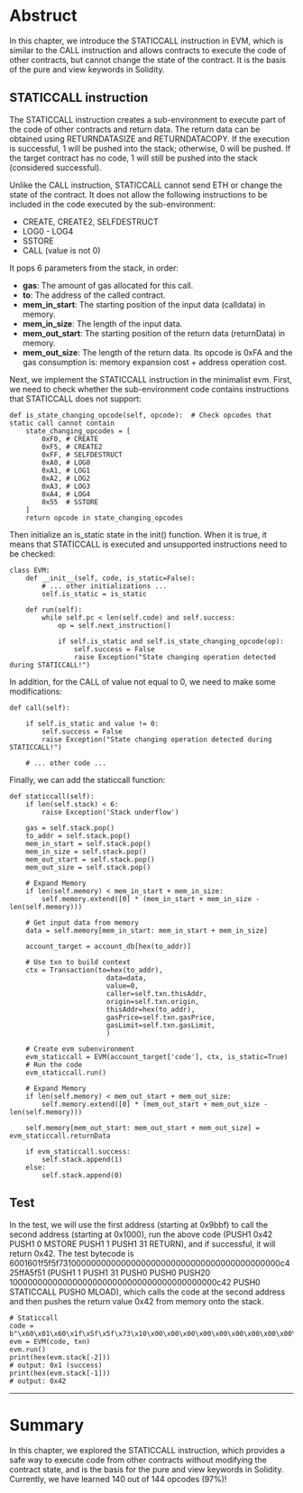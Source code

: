 # Abstruct

In this chapter, we introduce the STATICCALL instruction in EVM, which is similar to the CALL instruction and allows contracts to execute the code of other contracts, but cannot change the state of the contract. 
It is the basis of the pure and view keywords in Solidity.

## STATICCALL instruction

The STATICCALL instruction creates a sub-environment to execute part of the code of other contracts and return data. The return data can be obtained using RETURNDATASIZE and RETURNDATACOPY. If the execution is successful,
1 will be pushed into the stack; otherwise, 0 will be pushed. If the target contract has no code, 1 will still be pushed into the stack (considered successful).

Unlike the CALL instruction, STATICCALL cannot send ETH or change the state of the contract. It does not allow the following instructions to be included in the code executed by the sub-environment:<br>
- CREATE, CREATE2, SELFDESTRUCT
- LOG0 - LOG4
- SSTORE
- CALL (value is not 0)

It pops 6 parameters from the stack, in order:
- **gas**: The amount of gas allocated for this call.
- **to**: The address of the called contract.
- **mem_in_start**: The starting position of the input data (calldata) in memory.
- **mem_in_size**: The length of the input data.
- **mem_out_start**: The starting position of the return data (returnData) in memory.
- **mem_out_size**: The length of the return data.
Its opcode is 0xFA and the gas consumption is: memory expansion cost + address operation cost.

Next, we implement the STATICCALL instruction in the minimalist evm. First, we need to check whether the sub-environment code contains instructions that STATICCALL does not support:

```
def is_state_changing_opcode(self, opcode):  # Check opcodes that static call cannot contain
    state_changing_opcodes = [
        0xF0, # CREATE
        0xF5, # CREATE2
        0xFF, # SELFDESTRUCT
        0xA0, # LOG0
        0xA1, # LOG1
        0xA2, # LOG2
        0xA3, # LOG3
        0xA4, # LOG4
        0x55  # SSTORE
    ]
    return opcode in state_changing_opcodes
```

Then initialize an is_static state in the init() function. When it is true, it means that STATICCALL is executed and unsupported instructions need to be checked:

```
class EVM:
    def __init__(self, code, is_static=False):
        # ... other initializations ...
        self.is_static = is_static

    def run(self):
        while self.pc < len(self.code) and self.success:
            op = self.next_instruction()

            if self.is_static and self.is_state_changing_opcode(op):
                self.success = False
                raise Exception("State changing operation detected during STATICCALL!")
```

In addition, for the CALL of value not equal to 0, we need to make some modifications:

```
def call(self):

    if self.is_static and value != 0:
        self.success = False
        raise Exception("State changing operation detected during STATICCALL!")

    # ... other code ...
```

Finally, we can add the staticcall function:

```
def staticcall(self):
    if len(self.stack) < 6:
        raise Exception('Stack underflow')
        
    gas = self.stack.pop()
    to_addr = self.stack.pop()
    mem_in_start = self.stack.pop()
    mem_in_size = self.stack.pop()
    mem_out_start = self.stack.pop()
    mem_out_size = self.stack.pop()
    
    # Expand Memory
    if len(self.memory) < mem_in_start + mem_in_size:
        self.memory.extend([0] * (mem_in_start + mem_in_size - len(self.memory)))

    # Get input data from memory
    data = self.memory[mem_in_start: mem_in_start + mem_in_size]

    account_target = account_db[hex(to_addr)]
    
    # Use txn to build context
    ctx = Transaction(to=hex(to_addr), 
                        data=data,
                        value=0,
                        caller=self.txn.thisAddr, 
                        origin=self.txn.origin, 
                        thisAddr=hex(to_addr), 
                        gasPrice=self.txn.gasPrice, 
                        gasLimit=self.txn.gasLimit, 
                        )
    
    # Create evm subenvironment
    evm_staticcall = EVM(account_target['code'], ctx, is_static=True)
    # Run the code
    evm_staticcall.run()
    
    # Expand Memory
    if len(self.memory) < mem_out_start + mem_out_size:
        self.memory.extend([0] * (mem_out_start + mem_out_size - len(self.memory)))
    
    self.memory[mem_out_start: mem_out_start + mem_out_size] = evm_staticcall.returnData
    
    if evm_staticcall.success:
        self.stack.append(1)  
    else:
        self.stack.append(0)
```

## Test

In the test, we will use the first address (starting at 0x9bbf) to call the second address (starting at 0x1000), run the above code (PUSH1 0x42 PUSH1 0 MSTORE PUSH1 1 PUSH1 31 RETURN), and if successful, it will return 0x42.
The test bytecode is 6001601f5f5f731000000000000000000000000000000000000000000c425ffA5f51 (PUSH1 1 PUSH1 31 PUSH0 PUSH0 PUSH20 100000000000000000000000000000000000000000c42 PUSH0 STATICCALL PUSH0 MLOAD),
which calls the code at the second address and then pushes the return value 0x42 from memory onto the stack.

```
# Staticcall
code = b"\x60\x01\x60\x1f\x5f\x5f\x73\x10\x00\x00\x00\x00\x00\x00\x00\x00\x00\x00\x00\x00\x00\x00\x00\x00\x00\x0c\x42\x5f\xfA\x5f\x51"
evm = EVM(code, txn)
evm.run()
print(hex(evm.stack[-2]))
# output: 0x1 (success)
print(hex(evm.stack[-1]))
# output: 0x42
```

<hr>

# Summary

In this chapter, we explored the STATICCALL instruction, which provides a safe way to execute code from other contracts without modifying the contract state, and is the basis for the pure and view keywords in Solidity.
Currently, we have learned 140 out of 144 opcodes (97%)!
